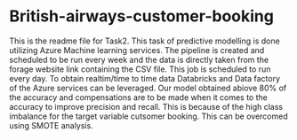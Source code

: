 # British-airways-customer-booking

This is the readme file for Task2. 
This task of predictive modelling is done utilizing Azure Machine learning services.  The pipeline is created and scheduled to be run every week and the data is directly taken from the forage website link containing
the CSV file. This job is scheduled to run every day. To obtain realtim/time to time data Databricks and Data factory of the Azure services can be leveraged. Our  model obtained abiove 80% of the accuracy and 
compensations are to be made when it comes to the accuracy to improve precision and recall. This is because of the high class imbalance for the target variable cutsomer booking. This can be overcomed using SMOTE analysis.
